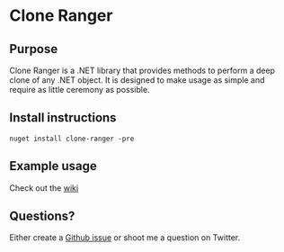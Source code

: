 # Clone Ranger #

## Purpose ##

Clone Ranger is a .NET library that provides methods to perform a deep clone of any .NET object. It is designed to make usage as simple and require as little ceremony as possible.

## Install instructions ##

```shell
nuget install clone-ranger -pre
```

## Example usage ##

Check out the [wiki](https://github.com/pahunt78/CloneRanger/wiki/Examples)

## Questions? ##

Either create a [Github issue](https://github.com/woodburysoft/CloneRanger/issues/new) or shoot me a question on Twitter.
